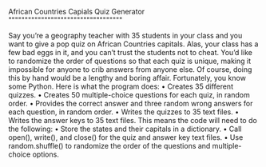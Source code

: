African Countries Capials Quiz Generator
"""""""""""""""""""""""""""""""""""

Say you’re a geography teacher with 35 students in your class and you want
to give a pop quiz on African Countries capitals. Alas, your class has a few bad eggs in
it, and you can’t trust the students not to cheat. You’d like to randomize the
order of questions so that each quiz is unique, making it impossible for anyone to crib answers from anyone else. Of course, doing this by hand would
be a lengthy and boring affair. Fortunately, you know some Python.
Here is what the program does:
• Creates 35 different quizzes.
• Creates 50 multiple-choice questions for each quiz, in random order.
• Provides the correct answer and three random wrong answers for each
question, in random order.
• Writes the quizzes to 35 text files.
• Writes the answer keys to 35 text files.
This means the code will need to do the following:
• Store the states and their capitals in a dictionary.
• Call open(), write(), and close() for the quiz and answer key text files.
• Use random.shuffle() to randomize the order of the questions and
multiple-choice options.

